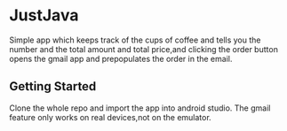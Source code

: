 # JustJava

Simple app which keeps track of the cups of coffee and tells you the number and the total amount and total price,and clicking the order button opens the gmail app and prepopulates the order in the email.

Getting Started
----------------
Clone the whole repo and import the app into android studio.
The gmail feature only works on real devices,not on the emulator.
